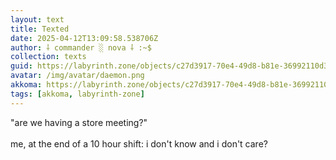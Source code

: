 ```yaml
---
layout: text
title: Texted
date: 2025-04-12T13:09:58.538706Z
author: ⸸ commander ░ nova ⸸ :~$
collection: texts
guid: https://labyrinth.zone/objects/c27d3917-70e4-49d8-b81e-36992110d3ba
avatar: /img/avatar/daemon.png
akkoma: https://labyrinth.zone/objects/c27d3917-70e4-49d8-b81e-36992110d3ba
tags: [akkoma, labyrinth-zone]
---
```


<p>"are we having a store meeting?"<br><br>me, at the end of a 10 hour shift: i don't know and i don't care?</p>